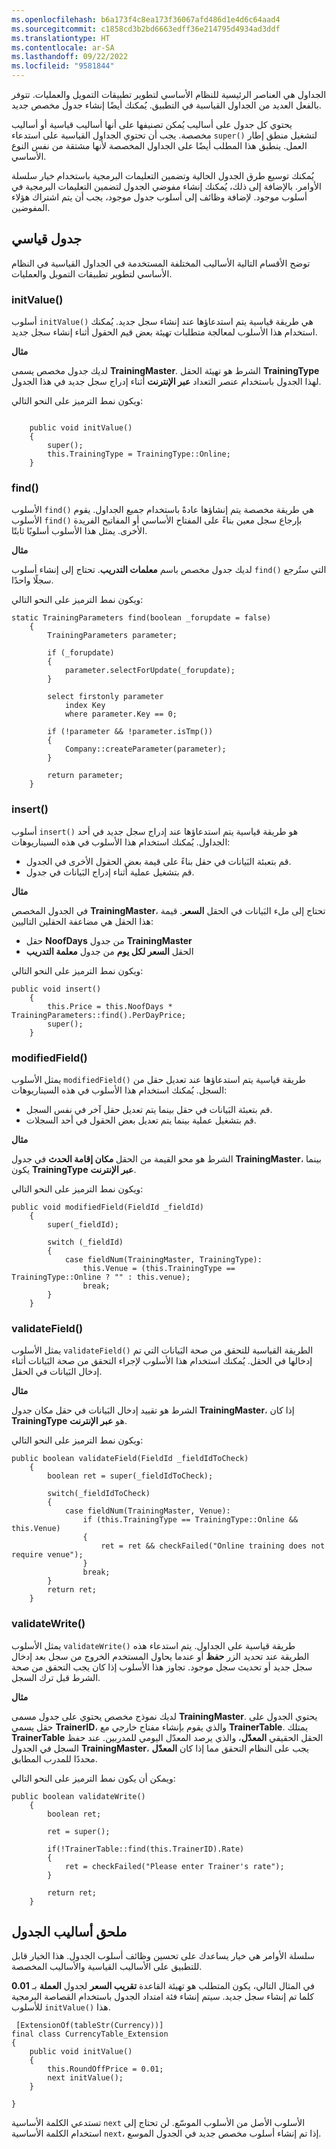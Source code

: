 ```yaml
---
ms.openlocfilehash: b6a173f4c8ea173f36067afd486d1e4d6c64aad4
ms.sourcegitcommit: c1858cd3b2bd6663edff36e214795d4934ad3ddf
ms.translationtype: HT
ms.contentlocale: ar-SA
ms.lasthandoff: 09/22/2022
ms.locfileid: "9581844"
---
```

الجداول هي العناصر الرئيسية للنظام الأساسي لتطوير تطبيقات التمويل والعمليات. تتوفر بالفعل العديد من الجداول القياسية في التطبيق. يُمكنك أيضًا إنشاء جدول مخصص جديد. 

يحتوي كل جدول على أساليب يُمكن تصنيفها على أنها أساليب قياسية أو أساليب مخصصة. يجب أن تحتوي الجداول القياسية على استدعاء `super()` لتشغيل منطق إطار العمل. ينطبق هذا المطلب أيضًا على الجداول المخصصة لأنها مشتقة من نفس النوع الأساسي. 

يُمكنك توسيع طرق الجدول الحالية وتضمين التعليمات البرمجية باستخدام خيار سلسلة الأوامر. بالإضافة إلى ذلك، يُمكنك إنشاء مفوضي الجدول لتضمين التعليمات البرمجية في أسلوب موجود. لإضافة وظائف إلى أسلوب جدول موجود، يجب أن يتم اشتراك هؤلاء المفوضين.

## <a name="standard-table"></a>جدول قياسي
توضح الأقسام التالية الأساليب المختلفة المستخدمة في الجداول القياسية في النظام الأساسي لتطوير تطبيقات التمويل والعمليات.

### <a name="initvalue"></a>initValue()
أسلوب `initValue()` هي طريقة قياسية يتم استدعاؤها عند إنشاء سجل جديد. يُمكنك استخدام هذا الأسلوب لمعالجة متطلبات تهيئة بعض قيم الحقول أثناء إنشاء سجل جديد.

**مثال**

لديك جدول مخصص يسمى **TrainingMaster**. الشرط هو تهيئة الحقل **TrainingType** لهذا الجدول باستخدام عنصر التعداد **عبر الإنترنت** أثناء إدراج سجل جديد في هذا الجدول. 

ويكون نمط الترميز على النحو التالي:

```xpp

    public void initValue()
    {
        super();
        this.TrainingType = TrainingType::Online;
    }
```

### <a name="find"></a>find()

الأسلوب `find()` هي طريقة مخصصة يتم إنشاؤها عادةً باستخدام جميع الجداول. يقوم الأسلوب `find()` بإرجاع سجل معين بناءً على المفتاح الأساسي أو المفاتيح الفريدة الأخرى. يمثل هذا الأسلوب أسلوبًا ثابتًا.

**مثال**

لديك جدول مخصص باسم **معلمات التدريب**. تحتاج إلى إنشاء أسلوب `find()` التي ستُرجع سجلًا واحدًا.

ويكون نمط الترميز على النحو التالي:

```xpp
static TrainingParameters find(boolean _forupdate = false)
    {
        TrainingParameters parameter;

        if (_forupdate)
        {
            parameter.selectForUpdate(_forupdate);
        }

        select firstonly parameter
            index Key
            where parameter.Key == 0;

        if (!parameter && !parameter.isTmp())
        {
            Company::createParameter(parameter);
        }

        return parameter;
    }
```
 
### <a name="insert"></a>insert()
أسلوب `insert()` هو طريقة قياسية يتم استدعاؤها عند إدراج سجل جديد في أحد الجداول. يُمكنك استخدام هذا الأسلوب في هذه السيناريوهات:

- قم بتعبئة البَيانات في حقل بناءً على قيمة بعض الحقول الأخرى في الجدول.
- قم بتشغيل عملية أثناء إدراج البَيانات في جدول.

**مثال**

في الجدول المخصص **TrainingMaster**، تحتاج إلى ملء البَيانات في الحقل **السعر**. قيمة هذا الحقل هي مضاعفة الحقلين التاليين:

- حقل **NoofDays** من جدول **TrainingMaster**
- الحقل **السعر لكل يوم** من جدول **معلمة التدريب**

ويكون نمط الترميز على النحو التالي:

```xpp
public void insert()
    {
        this.Price = this.NoofDays * TrainingParameters::find().PerDayPrice;
        super();
    }
```

### <a name="modifiedfield"></a>modifiedField()
يمثل الأسلوب `modifiedField()` طريقة قياسية يتم استدعاؤها عند تعديل حقل من السجل. يُمكنك استخدام هذا الأسلوب في هذه السيناريوهات:

- قم بتعبئة البَيانات في حقل بينما يتم تعديل حقل آخر في نفس السجل.
- قم بتشغيل عملية بينما يتم تعديل بعض الحقول في أحد السجلات.

**مثال**

الشرط هو محو القيمة من الحقل **مكان إقامة الحدث** في جدول **TrainingMaster**، بينما يكون **TrainingType** **عبر الإنترنت**. 

ويكون نمط الترميز على النحو التالي:

```xpp
public void modifiedField(FieldId _fieldId)
    {
        super(_fieldId);

        switch (_fieldId)
        {
            case fieldNum(TrainingMaster, TrainingType):
                this.Venue = (this.TrainingType == TrainingType::Online ? "" : this.venue);
                break;
        }
    }
```

### <a name="validatefield"></a>validateField()
يمثل الأسلوب `validateField()` الطريقة القياسية للتحقق من صحة البَيانات التي تم إدخالها في الحقل. يُمكنك استخدام هذا الأسلوب لإجراء التحقق من صحة البَيانات أثناء إدخال البَيانات في الحقل.

**مثال**

الشرط هو تقييد إدخال البَيانات في حقل مكان جدول **TrainingMaster**، إذا كان **TrainingType** هو **عبر الإنترنت**. 

ويكون نمط الترميز على النحو التالي:

```xpp
public boolean validateField(FieldId _fieldIdToCheck)
    {
        boolean ret = super(_fieldIdToCheck);
        
        switch(_fieldIdToCheck)
        {
            case fieldNum(TrainingMaster, Venue):
                if (this.TrainingType == TrainingType::Online && this.Venue)
                {
                    ret = ret && checkFailed("Online training does not require venue");
                }
                break;
        }
        return ret;
    }
```

### <a name="validatewrite"></a>validateWrite()
يمثل الأسلوب `validateWrite()` طريقة قياسية على الجداول. يتم استدعاء هذه الطريقة عند تحديد الزر **حفظ** أو عندما يحاول المستخدم الخروج من سجل بعد إدخال سجل جديد أو تحديث سجل موجود. تجاوز هذا الأسلوب إذا كان يجب التحقق من صحة الشرط قبل ترك السجل.

**مثال**

لديك نموذج مخصص يحتوي على جدول مسمى **TrainingMaster‎**. يحتوي الجدول على حقل يسمي **TrainerID‎**، والذي يقوم بإنشاء مفتاح خارجي مع **TrainerTable‎**. يمتلك **TrainerTable** الحقل الحقيقي **المعدّل**، والذي يرصد المعدّل اليومي للمدربين. عند حفظ السجل في الجدول **TrainingMaster**، يجب على النظام التحقق مما إذا كان **المعدّل** محددًا للمدرب المطابق. 

ويمكن أن يكون نمط الترميز على النحو التالي:

```xpp
public boolean validateWrite()
    {
        boolean ret;
         
        ret = super();

        if(!TrainerTable::find(this.TrainerID).Rate)
        {
            ret = checkFailed("Please enter Trainer's rate");
        }
    
        return ret;
    }
```

## <a name="extension-of-table-methods"></a>ملحق أساليب الجدول
سلسلة الأوامر هي خيار يساعدك على تحسين وظائف أسلوب الجدول. هذا الخيار قابل للتطبيق على الأساليب القياسية والأساليب المخصصة.

في المثال التالي، يكون المتطلب هو تهيئة القاعدة **تقريب السعر** لجدول **العملة** بـ **0.01** كلما تم إنشاء سجل جديد. سيتم إنشاء فئة امتداد الجدول باستخدام القصاصة البرمجية للأسلوب `initValue()` هذا.

```xpp
 [ExtensionOf(tableStr(Currency))]
final class CurrencyTable_Extension
{
    public void initValue()
    {
        this.RoundOffPrice = 0.01;
        next initValue();
    }

}
```

تستدعي الكلمة الأساسية `next` الأسلوب الأصل من الأسلوب الموسّع. لن تحتاج إلى استخدام الكلمة الأساسية `next`، إذا تم إنشاء أسلوب مخصص جديد في الجدول الموسع. 
